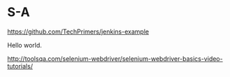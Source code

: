 # S-A
https://github.com/TechPrimers/jenkins-example

Hello world.

http://toolsqa.com/selenium-webdriver/selenium-webdriver-basics-video-tutorials/
